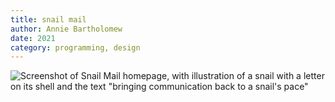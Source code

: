 ```yaml
---
title: snail mail
author: Annie Bartholomew
date: 2021
category: programming, design
---
```

![Screenshot of Snail Mail homepage, with illustration of a snail with a letter on its shell and the text "bringing communication back to a snail's pace"](assets/images/snailHome.png)